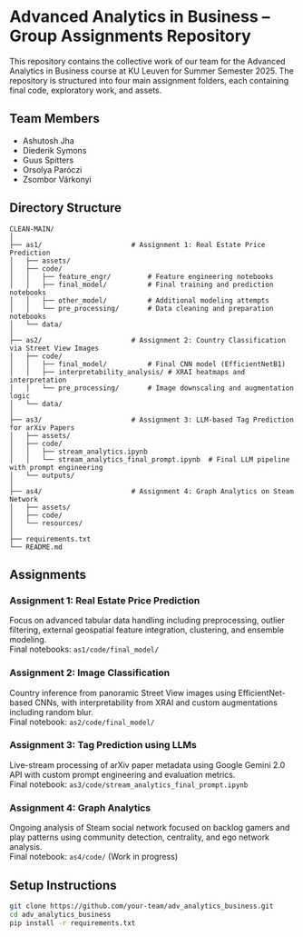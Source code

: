 # Advanced Analytics in Business – Group Assignments Repository

This repository contains the collective work of our team for the Advanced Analytics in Business course at KU Leuven for Summer Semester 2025. The repository is structured into four main assignment folders, each containing final code, exploratory work, and assets.

## Team Members
- Ashutosh Jha  
- Diederik Symons  
- Guus Spitters  
- Orsolya Paróczi  
- Zsombor Várkonyi  

## Directory Structure

```
CLEAN-MAIN/
│
├── as1/                      # Assignment 1: Real Estate Price Prediction
│   ├── assets/
│   ├── code/
│   │   ├── feature_engr/         # Feature engineering notebooks
│   │   ├── final_model/          # Final training and prediction notebooks
│   │   ├── other_model/          # Additional modeling attempts
│   │   └── pre_processing/       # Data cleaning and preparation notebooks
│   └── data/
│
├── as2/                      # Assignment 2: Country Classification via Street View Images
│   ├── code/
│   │   ├── final_model/          # Final CNN model (EfficientNetB1)
│   │   ├── interpretability_analysis/ # XRAI heatmaps and interpretation
│   │   └── pre_processing/       # Image downscaling and augmentation logic
│   └── data/
│
├── as3/                      # Assignment 3: LLM-based Tag Prediction for arXiv Papers
│   ├── assets/
│   ├── code/
│   │   ├── stream_analytics.ipynb
│   │   └── stream_analytics_final_prompt.ipynb  # Final LLM pipeline with prompt engineering
│   └── outputs/
│
├── as4/                      # Assignment 4: Graph Analytics on Steam Network
│   ├── assets/
│   ├── code/
│   └── resources/
│
├── requirements.txt
└── README.md
```

## Assignments

### Assignment 1: Real Estate Price Prediction
Focus on advanced tabular data handling including preprocessing, outlier filtering, external geospatial feature integration, clustering, and ensemble modeling.  
Final notebooks: `as1/code/final_model/`

### Assignment 2: Image Classification
Country inference from panoramic Street View images using EfficientNet-based CNNs, with interpretability from XRAI and custom augmentations including random blur.  
Final notebook: `as2/code/final_model/`

### Assignment 3: Tag Prediction using LLMs
Live-stream processing of arXiv paper metadata using Google Gemini 2.0 API with custom prompt engineering and evaluation metrics.  
Final notebook: `as3/code/stream_analytics_final_prompt.ipynb`

### Assignment 4: Graph Analytics
Ongoing analysis of Steam social network focused on backlog gamers and play patterns using community detection, centrality, and ego network analysis.  
Final notebook: `as4/code/` (Work in progress)

## Setup Instructions

```bash
git clone https://github.com/your-team/adv_analytics_business.git
cd adv_analytics_business
pip install -r requirements.txt
```